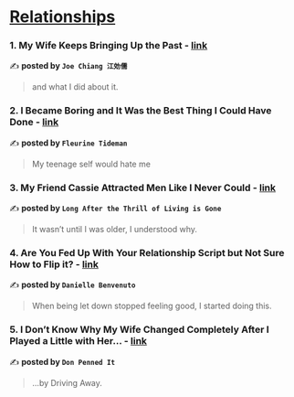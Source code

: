 
<h1><a href=https://medium.com/tag/relationships/recommended target="_blank" rel="noopener noreferrer">Relationships</a></h1>
<h3>1. My Wife Keeps Bringing Up the Past - <a href="https://medium.com/@jojoali930/my-wife-keeps-bringing-up-the-past-a46909bea82c" target="_blank" rel="noopener noreferrer">link</a></h3>

✍️ **posted by `Joe Chiang 江効儒`**

<blockquote>and what I did about it.</blockquote>

<h3>2. I Became Boring and It Was the Best Thing I Could Have Done - <a href="https://medium.com/invisible-illness/i-became-boring-and-it-was-the-best-thing-i-could-have-done-6a38a99672cc" target="_blank" rel="noopener noreferrer">link</a></h3>

✍️ **posted by `Fleurine Tideman`**

<blockquote>My teenage self would hate me</blockquote>

<h3>3. My Friend Cassie Attracted Men Like I Never Could - <a href="https://medium.com/long-after-the-thrill/my-friend-cassie-attracted-men-like-i-never-could-80c3b383bbca" target="_blank" rel="noopener noreferrer">link</a></h3>

✍️ **posted by `Long After the Thrill of Living is Gone`**

<blockquote>It wasn’t until I was older, I understood why.</blockquote>

<h3>4. Are You Fed Up With Your Relationship Script but Not Sure How to Flip it? - <a href="https://medium.com/modern-women/are-you-fed-up-with-your-relationship-script-but-not-sure-how-to-flip-it-271911545532" target="_blank" rel="noopener noreferrer">link</a></h3>

✍️ **posted by `Danielle Benvenuto`**

<blockquote>When being let down stopped feeling good, I started doing this.</blockquote>

<h3>5. I Don’t Know Why My Wife Changed Completely After I Played a Little with Her… - <a href="https://medium.com/@Don-Penned-It/i-dont-know-why-my-wife-changed-completely-after-i-played-a-little-with-her-658fd3745ca7" target="_blank" rel="noopener noreferrer">link</a></h3>

✍️ **posted by `Don Penned It`**

<blockquote>…by Driving Away.</blockquote>

